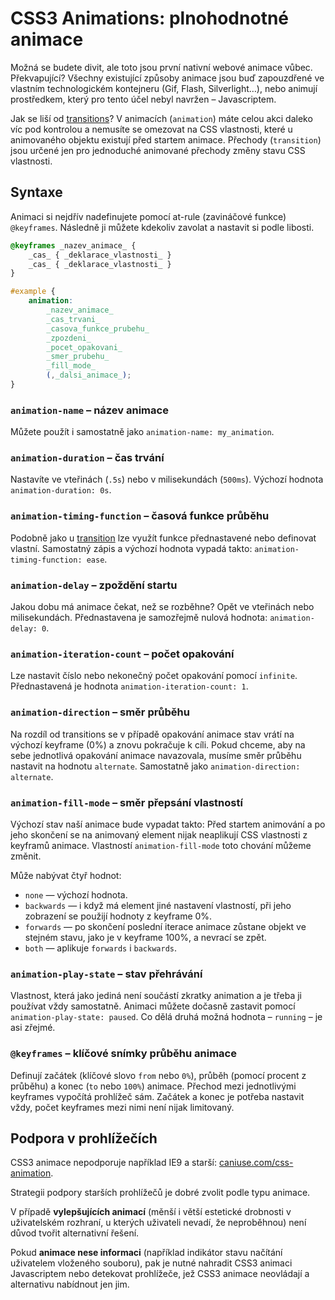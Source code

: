 CSS3 Animations: plnohodnotné animace
=====================================

Možná se  budete divit, ale toto jsou první nativní webové animace vůbec. Překvapující? Všechny existující způsoby animace jsou buď zapouzdřené ve vlastním technologickém kontejneru (Gif, Flash, Silverlight…), nebo animují prostředkem, který pro tento účel nebyl navržen – Javascriptem.

Jak se liší od [transitions](css3-transitions.md)? V animacích (`animation`) máte celou akci daleko víc pod kontrolou a nemusíte se omezovat na CSS vlastnosti, které u animovaného objektu existují před startem animace. Přechody (`transition`) jsou určené jen pro jednoduché animované přechody změny stavu CSS vlastnosti.


Syntaxe
-------

Animaci si nejdřív nadefinujete pomocí at-rule (zavináčové funkce) `@keyframes`. Následně ji můžete kdekoliv zavolat a nastavit si podle libosti.

```css
@keyframes _nazev_animace_ {
	_cas_ { _deklarace_vlastnosti_ }
	_cas_ { _deklarace_vlastnosti_ }
}

#example {
	animation:
		_nazev_animace_
		_cas_trvani_
		_casova_funkce_prubehu_
		_zpozdeni_
		_pocet_opakovani_
		_smer_prubehu_
		_fill_mode_
		(,_dalsi_animace_);
}
```

### `animation-name` – název animace

Můžete použít i samostatně jako `animation-name: my_animation`.


### `animation-duration` – čas trvání

Nastavíte ve vteřinách (`.5s`) nebo v milisekundách (`500ms`). Výchozí hodnota `animation-duration: 0s`.


### `animation-timing-function` – časová funkce průběhu


Podobně jako u [transition](css3-transitions.md) lze využít funkce přednastavené nebo definovat vlastní. Samostatný zápis a výchozí hodnota vypadá takto: `animation-timing-function: ease`.

### `animation-delay` – zpoždění startu

Jakou dobu má animace čekat, než se rozběhne? Opět ve vteřinách nebo milisekundách. Přednastavena je samozřejmě nulová hodnota: `animation-delay: 0`.


### `animation-iteration-count` – počet opakování

Lze nastavit číslo nebo nekonečný počet opakování pomocí `infinite`. Přednastavená je hodnota `animation-iteration-count: 1`.


### `animation-direction` – směr průběhu

Na rozdíl od transitions se v případě opakování animace stav vrátí na výchozí keyframe (0%) a znovu pokračuje k cíli. Pokud chceme, aby na sebe jednotlivá opakování animace navazovala, musíme směr průběhu nastavit na hodnotu `alternate`. Samostatně jako `animation-direction: alternate`.


### `animation-fill-mode` – směr přepsání vlastností

Výchozí stav naší animace bude vypadat takto: Před startem animování a po jeho skončení se na animovaný element nijak neaplikují CSS vlastnosti z keyframů animace. Vlastností `animation-fill-mode` toto chování můžeme změnit.

Může nabývat čtyř hodnot:

- `none` — výchozí hodnota.
- `backwards` — i když má element jiné nastavení vlastností, při jeho zobrazení se použijí hodnoty z keyframe 0%.
- `forwards` — po skončení poslední iterace animace zůstane objekt ve stejném stavu, jako je v keyframe 100%, a nevrací se zpět.
- `both` — aplikuje `forwards` i `backwards`.

### `animation-play-state` – stav přehrávání

Vlastnost, která jako jediná není součástí zkratky animation a je třeba ji používat vždy samostatně. Animaci můžete dočasně zastavit pomocí `animation-play-state: paused`. Co dělá druhá možná hodnota – `running` – je asi zřejmé.

### `@keyframes` – klíčové snímky průběhu animace

Definují začátek (klíčové slovo `from` nebo `0%`), průběh (pomocí procent z průběhu) a konec (`to` nebo `100%`) animace. Přechod mezi jednotlivými keyframes vypočítá prohlížeč sám. Začátek a konec je potřeba nastavit vždy, počet keyframes mezi nimi není nijak limitovaný.


Podpora v prohlížečích
----------------------

CSS3 animace nepodporuje například IE9 a starší: [caniuse.com/css-animation](http://caniuse.com/#feat=css-animation).

Strategii podpory starších prohlížečů je dobré zvolit podle typu animace.

V případě **vylepšujících animací** (měnší i větší estetické drobnosti v uživatelském rozhraní, u kterých uživateli nevadí, že neproběhnou) není důvod tvořit alternativní řešení.

Pokud **animace nese informaci** (například indikátor stavu načítání uživatelem vloženého souboru), pak je nutné nahradit CSS3 animaci Javascriptem nebo detekovat prohlížeče, jež CSS3 animace neovládají a alternativu nabídnout jen jim.

